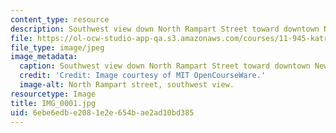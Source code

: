 ```yaml
---
content_type: resource
description: Southwest view down North Rampart Street toward downtown New Orleans.
file: https://ol-ocw-studio-app-qa.s3.amazonaws.com/courses/11-945-katrina-practicum-spring-2006/6ebe6edbe2081e2e654bae2ad10bd385_IMG_0001.jpg
file_type: image/jpeg
image_metadata:
  caption: Southwest view down North Rampart Street toward downtown New Orleans.
  credit: 'Credit: Image courtesy of MIT OpenCourseWare.'
  image-alt: North Rampart street, southwest view.
resourcetype: Image
title: IMG_0001.jpg
uid: 6ebe6edb-e208-1e2e-654b-ae2ad10bd385
---
```

